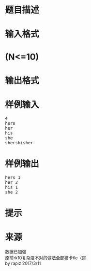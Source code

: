 

# 题目描述



# 输入格式



# (N&lt;=10)



# 输出格式



# 样例输入


<pre>4
hers
her
his
she
shershisher
</pre>

# 样例输出


<pre>hers 1
her 2
his 1
she 2
</pre>

# 提示



# 来源


<p>
数据已加强<br/>
原前rk10复杂度不对的做法全部被卡tle（逃<br/>
by rapiz 2017/3/11
</p>
